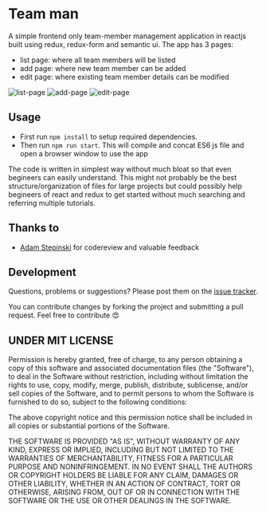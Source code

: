 Team man
========
​A ​simple frontend ​only ​team-member ​management ​application in reactjs built using redux, redux-form and semantic ui. The app has 3 pages:
* list page: where all team members will be listed
* add page: where new team member can be added
* edit page: where existing team member details can be modified

![list-page](https://raw.githubusercontent.com/amalfra/team-man/master/.images/list-page.png)
![add-page](https://raw.githubusercontent.com/amalfra/team-man/master/.images/add-page.png)
![edit-page](https://raw.githubusercontent.com/amalfra/team-man/master/.images/edit-page.png)

## Usage
* First run ```npm install``` to setup required dependencies.
* Then run ```npm run start```. This will compile and concat ES6 js file and open a browser window to use the app

The code is written in simplest way without much bloat so that even begineers can easily understand. This might not probably be the best structure/organization of files for large projects but could possibly help begineers of react and redux to get started without much searching and referring multiple tutorials. 

## Thanks to
* [Adam Stepinski](https://github.com/adamstep) for codereview and valuable feedback

## Development

Questions, problems or suggestions? Please post them on the [issue tracker](https://github.com/amalfra/team-man/issues).

You can contribute changes by forking the project and submitting a pull request. Feel free to contribute :heart_eyes:

## UNDER MIT LICENSE

Permission is hereby granted, free of charge, to any person obtaining a copy of this software and associated documentation files (the "Software"), to deal in the Software without restriction, including without limitation the rights to use, copy, modify, merge, publish, distribute, sublicense, and/or sell copies of the Software, and to permit persons to whom the Software is furnished to do so, subject to the following conditions:

The above copyright notice and this permission notice shall be included in all copies or substantial portions of the Software.

THE SOFTWARE IS PROVIDED "AS IS", WITHOUT WARRANTY OF ANY KIND, EXPRESS OR IMPLIED, INCLUDING BUT NOT LIMITED TO THE WARRANTIES OF MERCHANTABILITY, FITNESS FOR A PARTICULAR PURPOSE AND NONINFRINGEMENT. IN NO EVENT SHALL THE AUTHORS OR COPYRIGHT HOLDERS BE LIABLE FOR ANY CLAIM, DAMAGES OR OTHER LIABILITY, WHETHER IN AN ACTION OF CONTRACT, TORT OR OTHERWISE, ARISING FROM, OUT OF OR IN CONNECTION WITH THE SOFTWARE OR THE USE OR OTHER DEALINGS IN THE SOFTWARE.